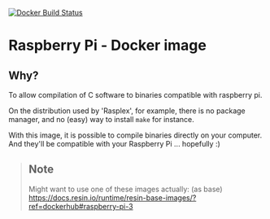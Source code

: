 [![Docker Build Status](https://img.shields.io/docker/build/floriankempenich/raspberry-pi.svg)](https://hub.docker.com/r/floriankempenich/raspberry-pi/)

# Raspberry Pi - Docker image

## Why? 

To allow compilation of C software to binaries compatible with raspberry pi.

On the distribution used by 'Rasplex', for example, there is no package manager,
and no (easy) way to install `make` for instance.

With this image, it is possible to compile binaries directly on your computer.
And they'll be compatible with your Raspberry Pi ... hopefully :)

> ## Note
> 
> Might want to use one of these images actually: (as base)
> https://docs.resin.io/runtime/resin-base-images/?ref=dockerhub#raspberry-pi-3
>
